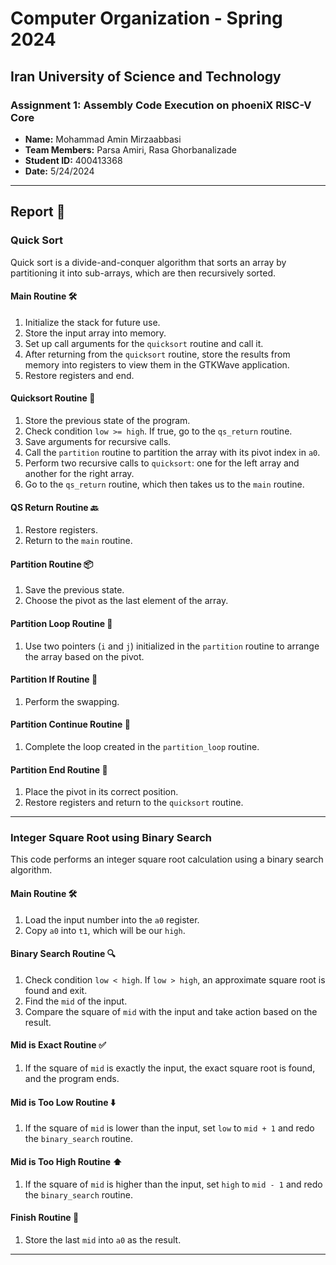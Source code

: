 # Computer Organization - Spring 2024
## Iran University of Science and Technology

### Assignment 1: Assembly Code Execution on phoeniX RISC-V Core

- **Name:** Mohammad Amin Mirzaabbasi
- **Team Members:** Parsa Amiri, Rasa Ghorbanalizade
- **Student ID:** 400413368
- **Date:** 5/24/2024

---

## Report 📝

### Quick Sort 

Quick sort is a divide-and-conquer algorithm that sorts an array by partitioning it into sub-arrays, which are then recursively sorted.

#### Main Routine 🛠️

1. Initialize the stack for future use.
2. Store the input array into memory.
3. Set up call arguments for the `quicksort` routine and call it.
4. After returning from the `quicksort` routine, store the results from memory into registers to view them in the GTKWave application.
5. Restore registers and end.

#### Quicksort Routine 🔄

1. Store the previous state of the program.
2. Check condition `low >= high`. If true, go to the `qs_return` routine.
3. Save arguments for recursive calls.
4. Call the `partition` routine to partition the array with its pivot index in `a0`.
5. Perform two recursive calls to `quicksort`: one for the left array and another for the right array.
6. Go to the `qs_return` routine, which then takes us to the `main` routine.

#### QS Return Routine 🔙

1. Restore registers.
2. Return to the `main` routine.

#### Partition Routine 📦

1. Save the previous state.
2. Choose the pivot as the last element of the array.

#### Partition Loop Routine 🔁

1. Use two pointers (`i` and `j`) initialized in the `partition` routine to arrange the array based on the pivot.

#### Partition If Routine 🔄

1. Perform the swapping.

#### Partition Continue Routine 🔄

1. Complete the loop created in the `partition_loop` routine.

#### Partition End Routine 🏁

1. Place the pivot in its correct position.
2. Restore registers and return to the `quicksort` routine.

---

### Integer Square Root using Binary Search 

This code performs an integer square root calculation using a binary search algorithm.

#### Main Routine 🛠️

1. Load the input number into the `a0` register.
2. Copy `a0` into `t1`, which will be our `high`.

#### Binary Search Routine 🔍

1. Check condition `low < high`. If `low > high`, an approximate square root is found and exit.
2. Find the `mid` of the input.
3. Compare the square of `mid` with the input and take action based on the result.

#### Mid is Exact Routine ✅

1. If the square of `mid` is exactly the input, the exact square root is found, and the program ends.

#### Mid is Too Low Routine ⬇️

1. If the square of `mid` is lower than the input, set `low` to `mid + 1` and redo the `binary_search` routine.

#### Mid is Too High Routine ⬆️

1. If the square of `mid` is higher than the input, set `high` to `mid - 1` and redo the `binary_search` routine.

#### Finish Routine 🏁

1. Store the last `mid` into `a0` as the result.

---